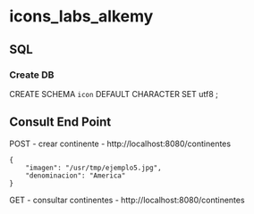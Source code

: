 # icons_labs_alkemy

## SQL
### Create DB
CREATE SCHEMA `icon` DEFAULT CHARACTER SET utf8 ;

## Consult End Point
POST - crear continente - http://localhost:8080/continentes
```
{
    "imagen": "/usr/tmp/ejemplo5.jpg",
    "denominacion": "America"
}
```

GET - consultar continentes - http://localhost:8080/continentes
